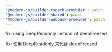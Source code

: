 ```yaml
---
'@modern-js/builder-rspack-provider': patch
'@modern-js/builder-shared': patch
'@modern-js/builder-webpack-provider': patch
---
```


fix: using DeepReadonly instead of deepFreezed

fix: 使用 DeepReadonly 来代替 deepFreezed
